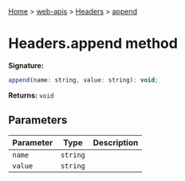 [Home](./index) &gt; [web-apis](./web-apis.md) &gt; [Headers](./web-apis.headers.md) &gt; [append](./web-apis.headers.append.md)

# Headers.append method


**Signature:**
```javascript
append(name: string, value: string): void;
```
**Returns:** `void`

## Parameters

|  Parameter | Type | Description |
|  --- | --- | --- |
|  `name` | `string` |  |
|  `value` | `string` |  |

